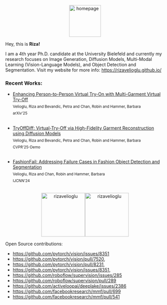 <p align="center">
  <a href="https://rizavelioglu.github.io/" target="_blank">
    <img src="https://drive.google.com/uc?id=1SWc-ryZf7xxZ_g7AdU_vn2Y451IcCisw" alt="homepage" height="100"/>
  </a>
</p>


Hey, this is **Riza!**

I am a 4th year Ph.D. candidate at the University Bielefeld and currently my research focuses on Image Generation, Diffusion Models, Multi-Modal Learning (Vision-Language Models), and Object Detection and Segmentation. Visit my website for more info: https://rizavelioglu.github.io/

<h3 align="left"> Recent Works: </h3>
  <ul>
      <li>
        <a href="https://rizavelioglu.github.io/tryoffdiff/">Enhancing Person-to-Person Virtual Try-On with Multi-Garment Virtual Try-Off</a><br>
        <sub>Velioglu, Riza and Bevandic, Petra and Chan, Robin and Hammer, Barbara</sub> <br>
        <sub>arXiv'25</sub>
      </li> <br>
  </ul>
  <ul>
      <li>
        <a href="https://rizavelioglu.github.io/tryoffdiff/">TryOffDiff: Virtual-Try-Off via High-Fidelity Garment Reconstruction using Diffusion Models</a><br>
        <sub>Velioglu, Riza and Bevandic, Petra and Chan, Robin and Hammer, Barbara</sub> <br>
        <sub>CVPR'25-Demo</sub>
      </li> <br>
  </ul>
  <ul>
      <li>
        <a href="https://rizavelioglu.github.io/fashionfail/">FashionFail: Addressing Failure Cases in Fashion Object Detection and Segmentation</a><br>
        <sub>Velioglu, Riza and Chan, Robin and Hammer, Barbara</sub> <br>
        <sub>IJCNN'24</sub>
      </li> <br>
  </ul>

<p align="center">
  <img height="138px" align="center" src="https://github-readme-stats.vercel.app/api?username=rizavelioglu&hide_border=true&show_icons=true&line_height=21&text_color=FBCEB1&icon_color=FF00FF&title_color=E5E4E2&bg_color=1500,00008B,301934,023020&theme=graywhite&count_private=True" alt="rizavelioglu"/><img height="138px" align="center" src="https://github-readme-stats.vercel.app/api/top-langs?username=rizavelioglu&show_icons=true&locale=en&layout=compact&text_color=FBCEB1&icon_color=FF00FF&title_color=E5E4E2&bg_color=1500,023020,301934,00008B&theme=graywhite" alt="rizavelioglu"/>
</p>

Open Source contributions:
- https://github.com/pytorch/vision/issues/8351
- https://github.com/pytorch/vision/pull/7520,
- https://github.com/pytorch/vision/pull/8231,
- https://github.com/pytorch/vision/issues/8351,
- https://github.com/roboflow/supervision/issues/285
- https://github.com/roboflow/supervision/pull/289
- https://github.com/activeloopai/deeplake/issues/2386
- https://github.com/facebookresearch/mmf/pull/699
- https://github.com/facebookresearch/mmf/pull/541

